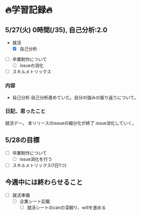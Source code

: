 # 🔥学習記録🔥
## 5/27(火) 0時間(/35), 自己分析:2.0
- 就活
  - [x] 自己分析

- [ ] 卒業制作について
  - [ ] issueの消化
- [ ] スキルメトリックス

### 内容
- 自己分析
  自己分析進めていた。自分の強みの振り返りについて。

### 日記、思ったこと
  就活デー。
	本リリースのissueの細分化が終了
	issue消化していく。

## 5/28の目標
- [ ] 卒業制作について
  - [ ] issue消化を行う

- [ ] スキルメトリックス(1日1つ)

## 今週中には終わらせること
- [ ] 就活準備
  - [ ] 企業シート記載
	- [ ] 就活シートのcanの深掘り、willを進める